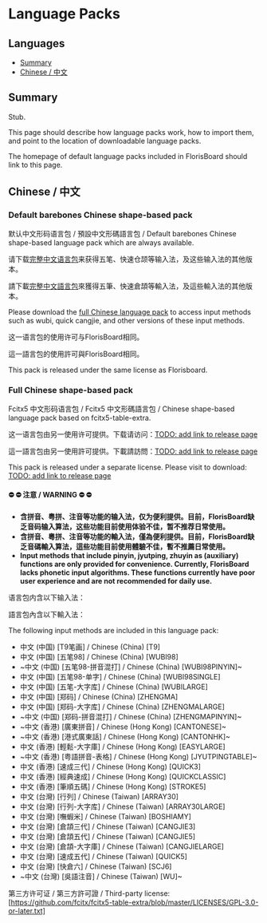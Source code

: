 # Language Packs

## Languages

- [Summary](#summary)
- [Chinese / 中文](#chinese--中文)

## Summary

Stub.

This page should describe how language packs work, how to import them, and point to the location of downloadable
language packs.

The homepage of default language packs included in FlorisBoard should link to this page.

## Chinese / 中文

### Default barebones Chinese shape-based pack

默认中文形码语言包 / 預設中文形碼語言包 / Default barebones Chinese shape-based language pack which are always available.


请下载[完整中文语言包](#full-chinese-shape-based-pack)来获得五笔、快速仓颉等输入法，及这些输入法的其他版本。

請下載[完整中文語言包](#full-chinese-shape-based-pack)來獲得五筆、快速倉頡等輸入法，及這些輸入法的其他版本。

Please download the [full Chinese language pack](#full-chinese-shape-based-pack) to access input methods such as wubi, quick cangjie, and other versions of these input methods.

这一语言包的使用许可与FlorisBoard相同。

這一語言包的使用許可與FlorisBoard相同。

This pack is released under the same license as Florisboard.

### Full Chinese shape-based pack

Fcitx5 中文形码语言包 / Fcitx5 中文形碼語言包 / Chinese shape-based language pack based on fcitx5-table-extra.

这一语言包由另一使用许可提供。下载请访问：[TODO: add link to release page](https://)

這一語言包由另一使用許可提供。下載請訪問：[TODO: add link to release page](https://)

This pack is released under a separate license. Please visit to download: [TODO: add link to release page](https://)

#### :no_entry: :no_entry: **注意 / WARNING** :no_entry: :no_entry:

- **含拼音、粤拼、注音等功能的输入法，仅为便利提供。目前，FlorisBoard缺乏音码输入算法，这些功能目前使用体验不佳，暂不推荐日常使用。**
- **含拼音、粵拼、注音等功能的輸入法，僅為便利提供。目前，FlorisBoard缺乏音碼輸入算法，這些功能目前使用體驗不佳，暫不推薦日常使用。**
- **Input methods that include pinyin, jyutping, zhuyin as (auxiliary) functions are only provided for convenience. Currently, FlorisBoard lacks phonetic input algorithms. These functions currently have poor user experience and are not recommended for daily use.**

语言包内含以下输入法：

語言包內含以下輸入法：

The following input methods are included in this language pack:

- 中文 (中国) [T9笔画] / Chinese (China) [T9]
- 中文 (中国) [五笔98] / Chinese (China) [WUBI98]
- ~中文 (中国) [五笔98-拼音混打] / Chinese (China) [WUBI98PINYIN]~
- 中文 (中国) [五笔98-单字] / Chinese (China) [WUBI98SINGLE]
- 中文 (中国) [五笔-大字库] / Chinese (China) [WUBILARGE]
- 中文 (中国) [郑码] / Chinese (China) [ZHENGMA]
- 中文 (中国) [郑码-大字库] / Chinese (China) [ZHENGMALARGE]
- ~中文 (中国) [郑码-拼音混打] / Chinese (China) [ZHENGMAPINYIN]~
- ~中文 (香港) [廣東拼音] / Chinese (Hong Kong) [CANTONESE]~
- ~中文 (香港) [港式廣東話] / Chinese (Hong Kong) [CANTONHK]~
- 中文 (香港) [輕鬆-大字庫] / Chinese (Hong Kong) [EASYLARGE]
- ~中文 (香港) [粤語拼音-表格] / Chinese (Hong Kong) [JYUTPINGTABLE]~
- 中文 (香港) [速成三代] / Chinese (Hong Kong) [QUICK3]
- 中文 (香港) [經典速成] / Chinese (Hong Kong) [QUICKCLASSIC]
- 中文 (香港) [筆順五碼] / Chinese (Hong Kong) [STROKE5]
- 中文 (台灣) [行列] / Chinese (Taiwan) [ARRAY30]
- 中文 (台灣) [行列-大字库] / Chinese (Taiwan) [ARRAY30LARGE]
- 中文 (台灣) [嘸蝦米] / Chinese (Taiwan) [BOSHIAMY]
- 中文 (台灣) [倉頡三代] / Chinese (Taiwan) [CANGJIE3]
- 中文 (台灣) [倉頡五代] / Chinese (Taiwan) [CANGJIE5]
- 中文 (台灣) [倉頡-大字庫] / Chinese (Taiwan) [CANGJIELARGE]
- 中文 (台灣) [速成五代] / Chinese (Taiwan) [QUICK5]
- 中文 (台灣) [快倉六] / Chinese (Taiwan) [SCJ6]
- ~中文 (台灣) [吳語注音] / Chinese (Taiwan) [WU]~


第三方许可证 / 第三方許可證 / Third-party license: [https://github.com/fcitx/fcitx5-table-extra/blob/master/LICENSES/GPL-3.0-or-later.txt]
